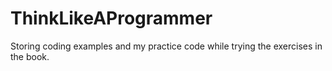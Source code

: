 # ThinkLikeAProgrammer
Storing coding examples and my practice code while trying the exercises in the book. 
